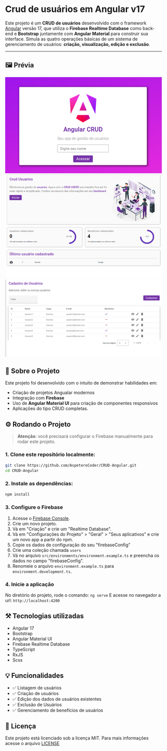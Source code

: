 # Crud de usuários em Angular v17

Este projeto é um **CRUD de usuários** desenvolvido com o framework [Angular](https://angular.dev) versão 17, que utiliza o **Firebase Realtime Database** como back-end e **Bootstrap** juntamente com **Angular Material** para construir sua interface. Simula as quatro operações básicas de um sistema de gerenciamento de usuários: **criação, visualização, edição e exclusão**.

---

## 🖼️ Prévia

![tela de login do app](project-imgs/login.png)
![tela home do app](project-imgs/home.png)
![tela de cadastro de usuarios](project-imgs/crud.png)

## 📖 Sobre o Projeto

Este projeto foi desenvolvido com o intuito de demonstrar habilidades em:

- Criação de projetos Angualar modernos
- Integração com **Firebase**
- Uso de **Angular Material UI** para criação de componentes responsivos
- Aplicações do tipo CRUD completas.

## ⚙️ Rodando o Projeto

> **Atenção**: você precisará configurar o Firebase manualmente para rodar este projeto.

### 1. Clone este repositório localmente:
```bash
git clone https://github.com/AspetereCoder/CRUD-Angular.git
cd CRUD-Angular
```

### 2. Instale as dependências:
```bash
npm install
```

### 3. Configure o Firebase

1. Acesse o [Firebase Console](https://console.firebase.google.com/).
2. Crie um novo projeto.
3. Vá em "Criação" e crie um "Realtime Database".
4. Vá em "Configurações do Projeto" > "Geral" > "Seus aplicativos" e crie um novo app a partir do npm.
5. Copie os dados de configuração do seu "firebaseConfig"
6. Crie uma coleção chamada ``users``
7. Vá no arquivo `src/environments/environment.example.ts` e preencha os dados no campo "firebaseConfig".
8. Renomeie o arquivo `environment.example.ts` para `environment.development.ts`.

### 4. Inicie a aplicação
No diretório do projeto, rode o comando: ``ng serve`` E acesse no navegador a url: ``http://localhost:4200``

## ⚒️ Tecnologias utilizadas

- Angular 17
- Bootstrap
- Angular Material UI
- Firebase Realtime Database
- TypeScript
- RxJS
- Scss

## 💡 Funcionalidades
- ✅ Listagem de usuários
- ✅ Criação de usuários
- ✅ Edição dos dados de usuários existentes
- ✅ Exclusão de Usuários
- ✅ Gerenciamento de benefícios de usuários

## 📄 Licença
Este projeto está licenciado sob a licença MIT. Para mais informações acesse o arquivo [LICENSE](LICENSE)